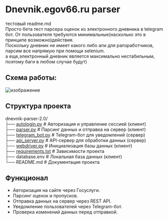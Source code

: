 # Dnevnik.egov66.ru parser  
 

тестовый readme.md  
Просто бета тест парсера оценок из электронного дневника в telegram бот. От пользователя требуются минимальные(насколько это в принципе возможно)действия.  
Поскольку дневник не имеет какого либо апи для рапзработчиков, парсим все напрямую при помощи selenium.  
а еще,электронный дневник является максимально нестабильным, поэтому баги в любом случае будут)  
 


 

## Схема работы:  

![изображение](https://github.com/user-attachments/assets/36875bcd-4f7a-461b-b99f-d99c5d3ac089)
 


 
## Структура проекта  
dnevnik-parser-2.0/  
├── [autologin.py](autologin.py)    # Авторизация и управление сессией (клиент)  
├── [parser.py](parser.py)       # Парсинг данных и отправка на сервер (клиент)  
├── [telegram_bot.py](telegram_bot.py) # Telegram-бот для уведомлений (сервер)  
├── [api_server.py](api_server.py)   # API-сервер для обработки данных (сервер)  
├── [webdriver.py](webdriver.py)    # Инициализация базы данных (клиент)  
├── [requirements.txt](requirements.txt) # Зависимости проекта  
├── database.env              # Локальная база данных  (клиент)  
└── README.md                 # Документация проекта  
 


 


 

## Функционал  
- Авторизация на сайте через Госуслуги.
- Парсинг оценок и пропусков.
- Отправка данных на сервер через REST API.
- Уведомление пользователей через Telegram-бот.
- Проверка изменений данных перед отправкой.

​


​


​
